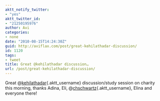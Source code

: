 ```yaml
---
aktt_notify_twitter:
- "yes"
aktt_twitter_id:
- "21250195976"
author: Avi
categories:
- none
date: "2010-08-15T14:24:30Z"
guid: http://aviflax.com/post/great-kehilathadar-discussion/
id: 1120
tags:
- tweet
title: Great @kehilathadar discussion…
url: /post/great-kehilathadar-discussion/
---
```

Great @[kehilathadar](http://twitter.com/kehilathadar){.aktt_username} discussion/study session on charity this morning, thanks Adina, Eli, @[chschwartz](http://twitter.com/chschwartz){.aktt_username}, Elina and everyone there!